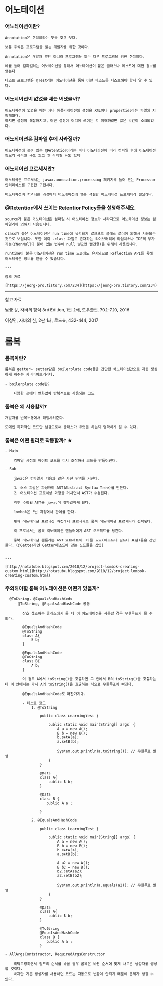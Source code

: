 # 어노테이션
### 어노테이션이란?
    
    Annotation은 주석이라는 뜻을 갖고 잇다.
    
    보통 주석은 프로그램을 읽는 개발자를 위한 것이다.
    
    Annotation은 개발자 뿐만 아니라 프로그램을 읽는 다른 프로그램을 위한 주석이다.
    
    예를 들어 컴파일러는 어노테이션을 통해서 어노테이션이 붙은 클래스나 메소드에 대한 정보를 얻는다.
    
    테스트 프로그램은 @Test라는 어노테이션을 통해 어떤 메소드를 테스트해야 할지 알 수 있다.
    
### 어노테이션이 없었을 때는 어땠을까?
    
    어노테이션이 없었을 때는 자바 애플리케이션의 설정을 XML이나 properties라는 파일에 지정해왔다. 
    하지만 설정이 복잡해지고, 어떤 설정이 어디에 쓰이는 지 이해하려면 많은 시간이 소요되었다. 
    
### 어노테이션은 컴파일 후에 사라질까?
    
    어노테이션에 붙어 있는 @Retention이라는 메타 어노테이션에 따라 컴파일 후에 어노테이션 정보가 사라질 수도 있고 안 사라질 수도 있다.
    
### 어노테이션 프로세서란?
    
    어노테이션 프로세서는 javax.annotation.processing 패키지에 들어 있는 Processor 인터페이스를 구현한 구현체다.
    
    어노테이션이 처리되는 과정에서 어노테이션에 맞는 적절한 어노테이션 프로세서가 필요하다.
    
### @Retention에서 쓰이는 RetentionPolicy들을 설명해주세요.
    
    source가 붙은 어노테이션은 컴파일 시 어노테이션 정보가 사라지므로 어노테이션 정보는 컴파일러에 의해서 사용됩니다.
    
    class가 붙은 어노테이션은 run time에 유지되지 않으므로 클래스 로더에 의해서 사용되는 것으로 보입니다. 또한 이미 .class 파일로 존재하는 라이브러리에 타입체커나 IDE의 부가기능(@NonNull이 붙어 있는 변수에 null 넣으면 빨간줄)을 위해서 사용됩니다.
    
    runtime이 붙은 어노테이션은 run time 도중에도 유지되므로 Reflection API를 통해 어노테이션 정보를 얻을 수 있습니다.  
    
    ---
    
    참조 자료
    
    [https://jeong-pro.tistory.com/234](https://jeong-pro.tistory.com/234)
    

---

참고 자료

남궁 성, 자바의 정석 3rd Edition, 1판 2쇄, 도우출판, 702-720, 2016

이상민, 자바의 신, 2판 1쇄, 로드북, 432-444, 2017

# 롬복
### 롬복이란?
    
    롬복은 getter나 setter같은 boilerplate code들을 간단한 어노테이션만으로 자동 생성하게 해주는 자바라이브러리다.
    
    - boilerplate code란?
        
        다양한 곳에서 변화없이 반복적으로 사용되는 코드
        
### 롬복은 왜 사용할까?
    
    개발자를 반복노동에서 해방시켜준다.
    
    도메인 특화적인 코드만 남김으로써 클래스가 무엇을 하는지 명확하게 알 수 있다.

### 롬복은 어떤 원리로 작동할까? ★
    - Main
        
        컴파일 시점에 바이트 코드를 다시 조작해서 코드를 만들어낸다.
        
    - Sub
        
        javac은 컴파일시 다음과 같은 사전 단계를 거친다.
        
        1. 소스 파일은 파싱하여 AST(Abstract Syntax Tree)를 만든다.
        2. 어노테이션 프로세싱 과정을 거치면서 AST가 수정된다.
        
        이후 수정된 AST를 javac이 컴파일하게 된다.
        
        lombok은 2번 과정에서 관여를 한다. 
        
        먼저 어노테이션 프로세싱 과정에서 프로세서로 롬복 어노테이션 프로세서가 선택된다.
        
        이 프로세서는 롬복 어노테이션 핸들러에게 AST 오브젝트를 넘긴다.
        
        롬복 어노테이션 핸들러는 AST 오브젝트에  다른 노드(메소드나 필드나 표현)들을 삽입한다. (@Getter라면 Getter메소드에 맞는 노드들을 삽입)
        
    
    ---
    
    [http://notatube.blogspot.com/2010/12/project-lombok-creating-custom.html](http://notatube.blogspot.com/2010/12/project-lombok-creating-custom.html)
    
### 주의해야할 롬복 어노테이션은 어떤게 있을까?
    - @ToString, @EqualsAndHashCode
        - @ToString, @EqualsAndHashCode 공통
            
            상호 참조하는 클래스에서 둘 다 이 어노테이션을 사용할 경우 무한루프가 될 수 있다.
            
            @EqualsAndHashCode
            @ToString
            class A{
                B b;
            }
            
            @EqualsAndHashCode
            @ToString
            class B{
                A b;
            }
            
            이 경우 A에서 toString()을 호출하면 그 안에서 B의 toString()을 호출하는데 이 안에서는 다시 A의 toString()을 호출하는 식으로 무한루프에 빠진다.
            
            @EqualsAndHashCode도 마찬가지다.
            
            - 테스트 코드
                1. @ToString
                    
                    public class LearningTest {
                    
                        public static void main(String[] args) {
                            A a = new A();
                            B b = new B();
                            b.setA(a);
                            a.setB(b);
                    
                            System.out.println(a.toString()); // 무한루프 발생
                        }
                    }
                    
                    @Data
                    class A{
                        public B b;
                    }
                    
                    @Data
                    class B {
                       public A a ;
                    
                    }
                    
                2. @EqualsAndHashCode
                    
                    public class LearningTest {
                    
                        public static void main(String[] args) {
                            A a = new A();
                            B b = new B();
                            b.setA(a);
                            a.setB(b);
                    
                            A a2 = new A();
                            B b2 = new B();
                            b2.setA(a2);
                            a2.setB(b2);
                    
                            System.out.println(a.equals(a2)); // 무한루프 발생
                        }
                    }
                    
                    @Data
                    class A{
                        public B b;
                    }
                    
                    @ToString
                    @EqualsAndHashCode
                    class B {
                       public A a ;
                    }
                    
    - AllArgsContstructor, RequiredArgsConstructor
        
        리팩토링하면서 필드의 순서를 바꿀 경우 롬복은 바뀐 순서에 맞게 새로운 생성자를 생성할 것이다.
        하지만 기존 생성자를 사용하던 코드는 자동으로 변환이 안되기 때문에 문제가 생길 수 있다.